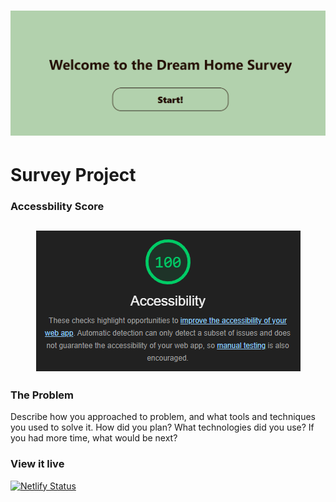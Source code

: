 <h1 align="center">
  <a href="">
    <img src="/src/assets/website-preview.png" alt="Project Banner Image">
  </a>
</h1>

# Survey Project

### Accessbility Score

<h2 align="center">
  <a href="">
    <img src="/src/assets/Lighthouse accessibility score.png" alt="Project Banner Image">
  </a>
</h2>

### The Problem

Describe how you approached to problem, and what tools and techniques you used to solve it. How did you plan? What technologies did you use? If you had more time, what would be next?

### View it live

[![Netlify Status](https://api.netlify.com/api/v1/badges/c27fdbd8-26db-4814-aa61-b4b936192016/deploy-status)](https://app.netlify.com/sites/yifan-survey-project/deploys)
